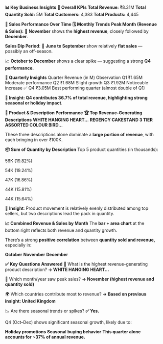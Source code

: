 **📊 Key Business Insights**
**🔢 Overall KPIs**
**Total Revenue:** ₹8.31M
**Total Quantity Sold:** 5M
**Total Customers:** 4,383
**Total Products:** 4,445

**📅 Sales Performance Over Time**
**🗓️ Monthly Trends**
**Peak Month (Revenue & Sales):**
🔹 **November** shows the **highest revenue**, closely followed by **December**.

**Sales Dip Period:**
🔹 **June to September** show relatively **flat sales** — possibly an off-season.

📈 **October to December** shows a clear spike — suggesting a strong **Q4 performance.**

**📆 Quarterly Insights**
Quarter	Revenue (in M)	Observation
Q1	₹1.65M	Moderate performance
Q2	₹1.68M	Slight growth
Q3	₹1.92M	Noticeable increase
✅ Q4	₹3.05M	Best performing quarter (almost double of Q1)

**📌 Insight: Q4 contributes 36.7% of total revenue, highlighting strong seasonal or holiday impact.**

**🧾 Product & Description Performance**
**🏆 Top Revenue-Generating Descriptions**
**WHITE HANGING HEART...**
**REGENCY CAKESTAND 3 TIER**
**ASSORTED COLOUR BIRD...**

These three descriptions alone dominate a **large portion of revenue**, with each bringing in over ₹100K.

**📦 Sum of Quantity by Description**
Top 5 product quantities (in thousands):

56K (19.82%)

54K (19.24%)

47K (16.86%)

44K (15.81%)

44K (15.64%)

📌 **Insight**: Product movement is relatively evenly distributed among top sellers, but two descriptions lead the pack in quantity.

**📈 Combined Revenue & Sales by Month**
The **bar + area chart** at the bottom right reflects both revenue and quantity growth.

There’s a strong **positive correlation** between **quantity sold and revenue,** especially in:

**October**
**November**
**December**

**✅ Key Questions Answered**
🛒 What is the highest revenue-generating product description?
**→ WHITE HANGING HEART...**

📆 Which month/year saw peak sales?
**→ November (highest revenue and quantity sold)**

🌍 Which countries contribute most to revenue?
**→ Based on previous insight: United Kingdom**

📉 Are there seasonal trends or spikes?
**✅ Yes.**

Q4 (Oct–Dec) shows significant seasonal growth, likely due to:

**Holiday promotions**
**Seasonal buying behavior**
**This quarter alone accounts for ~37% of annual revenue.**

